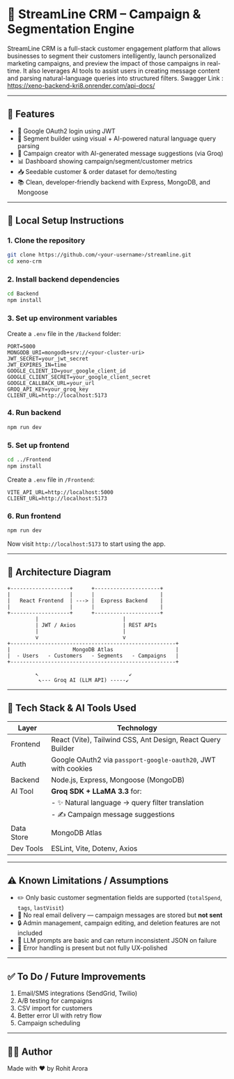 # 🧠 StreamLine CRM – Campaign & Segmentation Engine

StreamLine CRM is a full-stack customer engagement platform that allows businesses to segment their customers intelligently, launch personalized marketing campaigns, and preview the impact of those campaigns in real-time. It also leverages AI tools to assist users in creating message content and parsing natural-language queries into structured filters.
Swagger Link : https://xeno-backend-kri8.onrender.com/api-docs/

---

## 🚀 Features

- 🔐 Google OAuth2 login using JWT
- 🎯 Segment builder using visual + AI-powered natural language query parsing
- 🧠 Campaign creator with AI-generated message suggestions (via Groq)
- 📊 Dashboard showing campaign/segment/customer metrics
- 📥 Seedable customer & order dataset for demo/testing
- 📚 Clean, developer-friendly backend with Express, MongoDB, and Mongoose

---

## 💠 Local Setup Instructions

### 1. Clone the repository

```bash
git clone https://github.com/<your-username>/streamline.git
cd xeno-crm
```

### 2. Install backend dependencies

```bash
cd Backend
npm install
```

### 3. Set up environment variables

Create a `.env` file in the `/Backend` folder:

```env
PORT=5000
MONGODB_URI=mongodb+srv://<your-cluster-uri>
JWT_SECRET=your_jwt_secret
JWT_EXPIRES_IN=time
GOOGLE_CLIENT_ID=your_google_client_id
GOOGLE_CLIENT_SECRET=your_google_client_secret
GOOGLE_CALLBACK_URL=your_url
GROQ_API_KEY=your_groq_key
CLIENT_URL=http://localhost:5173
```

### 4. Run backend

```bash
npm run dev
```

### 5. Set up frontend

```bash
cd ../Frontend
npm install
```

Create a `.env` file in `/Frontend`:

```env
VITE_API_URL=http://localhost:5000
CLIENT_URL=http://localhost:5173
```

### 6. Run frontend

```bash
npm run dev
```

Now visit `http://localhost:5173` to start using the app.

---

## 🧱 Architecture Diagram

```plaintext
+-------------------+      +---------------------+
|                   |      |                     |
|   React Frontend  | ---> |  Express Backend    |
|                   |      |                     |
+-------------------+      +---------------------+
         |                           |
         | JWT / Axios               | REST APIs
         |                           |
         v                           v
+-----------------------------------------------------+
|                    MongoDB Atlas                    |
|  - Users   - Customers   - Segments   - Campaigns   |
+-----------------------------------------------------+

         ↖                             ↙
          ↖--- Groq AI (LLM API) -----↙
```

---

## 🧠 Tech Stack & AI Tools Used

| Layer      | Technology                                                    |
| ---------- | ------------------------------------------------------------- |
| Frontend   | React (Vite), Tailwind CSS, Ant Design, React Query Builder   |
| Auth       | Google OAuth2 via `passport-google-oauth20`, JWT with cookies |
| Backend    | Node.js, Express, Mongoose (MongoDB)                          |
| AI Tool    | **Groq SDK + LLaMA 3.3** for:                                 |
|            | - ✨ Natural language → query filter translation              |
|            | - ✍️ Campaign message suggestions                             |
| Data Store | MongoDB Atlas                                                 |
| Dev Tools  | ESLint, Vite, Dotenv, Axios                                   |

---

## ⚠ Known Limitations / Assumptions

- ✏️ Only basic customer segmentation fields are supported (`totalSpend`, `tags`, `lastVisit`)
- 🚩 No real email delivery — campaign messages are stored but **not sent**
- 🔒 Admin management, campaign editing, and deletion features are not included
- 💬 LLM prompts are basic and can return inconsistent JSON on failure
- 🧪 Error handling is present but not fully UX-polished

---

## ✅ To Do / Future Improvements

1. Email/SMS integrations (SendGrid, Twilio)
2. A/B testing for campaigns
3. CSV import for customers
4. Better error UI with retry flow
5. Campaign scheduling

---

## 🧑‍💼 Author

Made with ❤️ by Rohit Arora
